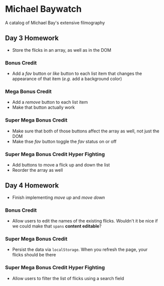 # Michael Baywatch

A catalog of Michael Bay's extensive filmography

## Day 3 Homework

* Store the flicks in an array, as well as in the DOM

### Bonus Credit

* Add a _fav_ button or _like_ button to each list item that changes the appearance of that item (_e.g._ add a background color)

### Mega Bonus Credit

* Add a _remove_ button to each list item
* Make that button actually work

### Super Mega Bonus Credit

* Make sure that both of those buttons affect the array as well, not just the DOM
* Make thse _fav_ button toggle the _fav_ status on or off

### Super Mega Bonus Credit Hyper Fighting
* Add buttons to move a flick up and down the list
* Reorder the array as well

## Day 4 Homework
* Finish implementing _move up_ and _move down_

### Bonus Credit

* Allow users to edit the names of the existing flicks. Wouldn't it be nice if we could make that `spans` **content editable**?

### Super Mega Bonus Credit

* Persist the data via `localStorage`. When you refresh the page, your flicks should be there

### Super Mega Bonus Credit Hyper Fighting

* Allow users to filter the list of flicks using a search field